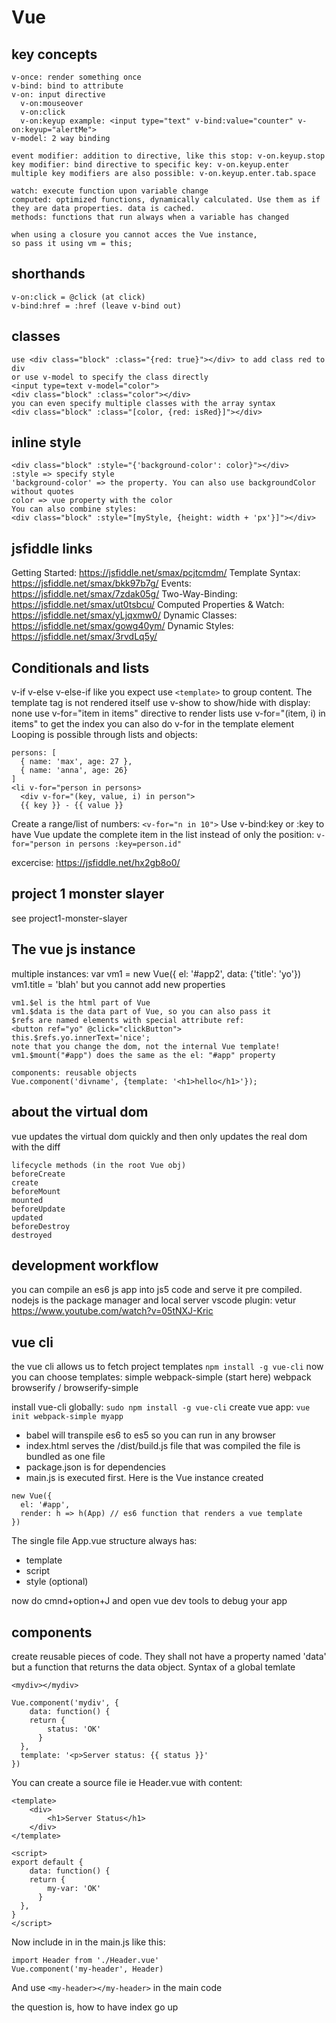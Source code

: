 # Vue
## key concepts
```
v-once: render something once
v-bind: bind to attribute
v-on: input directive
  v-on:mouseover
  v-on:click
  v-on:keyup example: <input type="text" v-bind:value="counter" v-on:keyup="alertMe">
v-model: 2 way binding

event modifier: addition to directive, like this stop: v-on.keyup.stop
key modifier: bind directive to specific key: v-on.keyup.enter
multiple key modifiers are also possible: v-on.keyup.enter.tab.space
```

```
watch: execute function upon variable change
computed: optimized functions, dynamically calculated. Use them as if they are data properties. data is cached.
methods: functions that run always when a variable has changed

when using a closure you cannot acces the Vue instance,
so pass it using vm = this;
```


## shorthands
```
v-on:click = @click (at click)
v-bind:href = :href (leave v-bind out)
```

## classes
```
use <div class="block" :class="{red: true}"></div> to add class red to div
or use v-model to specify the class directly
<input type=text v-model="color">
<div class="block" :class="color"></div>
you can even specify multiple classes with the array syntax
<div class="block" :class="[color, {red: isRed}]"></div>
```

## inline style

```
<div class="block" :style="{'background-color': color}"></div>
:style => specify style
'background-color' => the property. You can also use backgroundColor without quotes
color => vue property with the color
You can also combine styles:
<div class="block" :style="[myStyle, {height: width + 'px'}]"></div>
```

## jsfiddle links
Getting Started: https://jsfiddle.net/smax/pcjtcmdm/
Template Syntax: https://jsfiddle.net/smax/bkk97b7g/
Events: https://jsfiddle.net/smax/7zdak05g/
Two-Way-Binding: https://jsfiddle.net/smax/ut0tsbcu/
Computed Properties & Watch: https://jsfiddle.net/smax/yLjqxmw0/
Dynamic Classes: https://jsfiddle.net/smax/gowg40ym/
Dynamic Styles: https://jsfiddle.net/smax/3rvdLq5y/

## Conditionals and lists
v-if v-else v-else-if like you expect
use ```<template>``` to group content. The template tag is not rendered itself
use v-show to show/hide with display: none
use v-for="item in items" directive to render lists
use v-for="(item, i) in items" to get the index
you can also do v-for in the template element
Looping is possible through lists and objects:
```
persons: [
  { name: 'max', age: 27 },
  { name: 'anna', age: 26}
]
<li v-for="person in persons>
  <div v-for="(key, value, i) in person">
  {{ key }} - {{ value }}
```
Create a range/list of numbers: ```<v-for="n in 10">```
Use v-bind:key or :key to have Vue update the complete item in the list
  instead of only the position: ``` v-for="person in persons :key=person.id" ```

excercise: https://jsfiddle.net/hx2gb8o0/

## project 1 monster slayer
see project1-monster-slayer

## The vue js instance
multiple instances:
    var vm1 = new Vue({ el: '#app2', data: {'title': 'yo'})
    vm1.title = 'blah'
but you cannot add new properties
```
vm1.$el is the html part of Vue
vm1.$data is the data part of Vue, so you can also pass it
$refs are named elements with special attribute ref:
<button ref="yo" @click="clickButton">
this.$refs.yo.innerText='nice';
note that you change the dom, not the internal Vue template!
vm1.$mount("#app") does the same as the el: "#app" property

components: reusable objects
Vue.component('divname', {template: '<h1>hello</h1>'});
```
## about the virtual dom
vue updates the virtual dom quickly and then only updates the real dom with the diff
```
lifecycle methods (in the root Vue obj)
beforeCreate
create
beforeMount
mounted
beforeUpdate
updated
beforeDestroy
destroyed
```
## development workflow
you can compile an es6 js app into js5 code and serve it pre compiled. nodejs is the package manager and local server
vscode plugin: vetur https://www.youtube.com/watch?v=05tNXJ-Kric

## vue cli
the vue cli allows us to fetch project templates
``` npm install -g vue-cli ```
now you can choose templates:
simple
webpack-simple (start here)
webpack
browserify / browserify-simple

install vue-cli globally: ```sudo npm install -g vue-cli```
create vue app: ```vue init webpack-simple myapp ```

- babel will transpile es6 to es5 so you can run in any browser
- index.html serves the /dist/build.js file that was compiled
the file is bundled as one file
- package.json is for dependencies
- main.js is executed first. Here is the Vue instance created
```
new Vue({
  el: '#app',
  render: h => h(App) // es6 function that renders a vue template
})
```
The single file App.vue structure always has:
- template
- script
- style (optional)

now do cmnd+option+J and open vue dev tools to debug your app

## components
create reusable pieces of code. They shall not have a property named 'data' but a function that returns the data object. Syntax of a global temlate
```
<mydiv></mydiv>

Vue.component('mydiv', {
	data: function() {
  	return {
    	status: 'OK'
      }
  },
  template: '<p>Server status: {{ status }}'
})
```

You can create a source file ie Header.vue with content:
```
<template>
    <div>
        <h1>Server Status</h1>
    </div>
</template>

<script>
export default {
	data: function() {
  	return {
    	my-var: 'OK'
      }
  },    
}
</script>
```

Now include in in the main.js like this:
```
import Header from './Header.vue'
Vue.component('my-header', Header)
```
And use ```<my-header></my-header>``` in the main code

the question is, how to have index go up